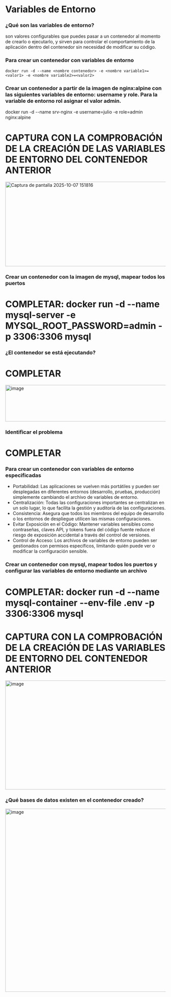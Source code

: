 # Variables de Entorno
### ¿Qué son las variables de entorno?
son valores configurables que puedes pasar a un contenedor al momento de crearlo o ejecutarlo, y sirven para controlar el comportamiento de la aplicación dentro del contenedor sin necesidad de modificar su código.

### Para crear un contenedor con variables de entorno

```
docker run -d --name <nombre contenedor> -e <nombre variable1>=<valor1> -e <nombre variable2>=<valor2>
```

### Crear un contenedor a partir de la imagen de nginx:alpine con las siguientes variables de entorno: username y role. Para la variable de entorno rol asignar el valor admin.
docker run -d --name srv-nginx -e username=julio -e role=admin nginx:alpine

# CAPTURA CON LA COMPROBACIÓN DE LA CREACIÓN DE LAS VARIABLES DE ENTORNO DEL CONTENEDOR ANTERIOR
<img width="1313" height="266" alt="Captura de pantalla 2025-10-07 151816" src="https://github.com/user-attachments/assets/01b0d1ca-c309-495d-aba9-6ae8ce9c421b" />

### Crear un contenedor con la imagen de mysql, mapear todos los puertos
# COMPLETAR: docker run -d --name mysql-server -e MYSQL_ROOT_PASSWORD=admin -p 3306:3306 mysql

### ¿El contenedor se está ejecutando?
# COMPLETAR
<img width="1283" height="115" alt="image" src="https://github.com/user-attachments/assets/304b5a21-4be7-442d-a463-686b79d07ec4" />

### Identificar el problema
# COMPLETAR

### Para crear un contenedor con variables de entorno especificadas
- Portabilidad: Las aplicaciones se vuelven más portátiles y pueden ser desplegadas en diferentes entornos (desarrollo, pruebas, producción) simplemente cambiando el archivo de variables de entorno.
- Centralización: Todas las configuraciones importantes se centralizan en un solo lugar, lo que facilita la gestión y auditoría de las configuraciones.
- Consistencia: Asegura que todos los miembros del equipo de desarrollo o los entornos de despliegue utilicen las mismas configuraciones.
- Evitar Exposición en el Código: Mantener variables sensibles como contraseñas, claves API, y tokens fuera del código fuente reduce el riesgo de exposición accidental a través del control de versiones.
- Control de Acceso: Los archivos de variables de entorno pueden ser gestionados con permisos específicos, limitando quién puede ver o modificar la configuración sensible.

### Crear un contenedor con mysql, mapear todos los puertos y configurar las variables de entorno mediante un archivo
# COMPLETAR: docker run -d --name mysql-container --env-file .env -p 3306:3306 mysql


# CAPTURA CON LA COMPROBACIÓN DE LA CREACIÓN DE LAS VARIABLES DE ENTORNO DEL CONTENEDOR ANTERIOR 
<img width="1056" height="343" alt="image" src="https://github.com/user-attachments/assets/da2cf715-cb81-452d-8644-5c7d43dc4c4d" />

### ¿Qué bases de datos existen en el contenedor creado?
<img width="1060" height="576" alt="image" src="https://github.com/user-attachments/assets/cf1de42b-ceab-4891-8568-ebbda994cce1" />

